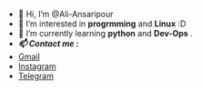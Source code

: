 - 👋 Hi, I’m @Ali-Ansaripour
- 👀 I’m interested in **progrmming** and **Linux** :D
- 🌱 I’m currently learning **python** and **Dev-Ops** .
- ***📫 Contact me :*** 
- [Gmail](ansaripourali.org@gmail.com)
- [Instagram](ali._.ansaripour)
- [Telegram](https://t.me/ansaripour_ali)

<!---
Ali-Ansaripour/Ali-Ansaripour is a ✨ special ✨ repository because its `README.md` (this file) appears on your GitHub profile.
You can click the Preview link to take a look at your changes.
--->
